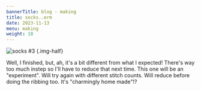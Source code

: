 ```yaml
---
bannerTitle: blog - making
title: socks..erm
date: 2023-11-13
menu: making
weight: 18
---
```


![socks #3](/images/stuff/socks-3.jpg)
{.img-half}

Well, I finished, but, ah, it's a bit different from what I expected! There's
way too much instep so I'll have to reduce that next time. This one will be an
"experiment". Will try again with different stitch counts. Will reduce before
doing the ribbing too. It's "charmingly home made"!?
